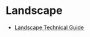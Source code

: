 # Landscape

* [Landscape Technical Guide](https://docs.unrealengine.com/5.0/en-US/landscape-technical-guide-in-unreal-engine/)
